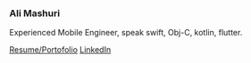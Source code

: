 ### Ali Mashuri

Experienced Mobile Engineer, speak swift, Obj-C, kotlin, flutter.

[Resume/Portofolio](https://resume.mashuri.web.id)
[LinkedIn](https://www.linkedin.com/in/alimashuri/)


<!--
**alimashuri/alimashuri** is a ✨ _special_ ✨ repository because its `README.md` (this file) appears on your GitHub profile.

Here are some ideas to get you started:

- 🔭 I’m currently working on ...
- 🌱 I’m currently learning ...
- 👯 I’m looking to collaborate on ...
- 🤔 I’m looking for help with ...
- 💬 Ask me about ...
- 📫 How to reach me: ...
- 😄 Pronouns: ...
- ⚡ Fun fact: ...
-->
